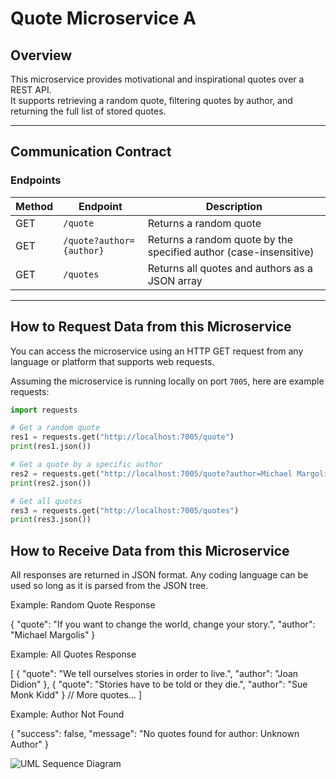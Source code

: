 # Quote Microservice A

## Overview

This microservice provides motivational and inspirational quotes over a REST API.  
It supports retrieving a random quote, filtering quotes by author, and returning the full list of stored quotes.

---

## Communication Contract

### Endpoints

| Method | Endpoint | Description |
|--------|----------|-------------|
| GET | `/quote` | Returns a random quote |
| GET | `/quote?author={author}` | Returns a random quote by the specified author (case-insensitive) |
| GET | `/quotes` | Returns all quotes and authors as a JSON array |

---

## How to Request Data from this Microservice

You can access the microservice using an HTTP GET request from any language or platform that supports web requests.

Assuming the microservice is running locally on port `7005`, here are example requests:

```python
import requests

# Get a random quote
res1 = requests.get("http://localhost:7005/quote")
print(res1.json())

# Get a quote by a specific author
res2 = requests.get("http://localhost:7005/quote?author=Michael Margolis")
print(res2.json())

# Get all quotes
res3 = requests.get("http://localhost:7005/quotes")
print(res3.json())

```

## How to Receive Data from this Microservice

All responses are returned in JSON format. Any coding language can be used so long as it is parsed from the JSON tree.

Example: Random Quote Response

{
  "quote": "If you want to change the world, change your story.",
  "author": "Michael Margolis"
}

Example: All Quotes Response

[
  {
    "quote": "We tell ourselves stories in order to live.",
    "author": "Joan Didion"
  },
  {
    "quote": "Stories have to be told or they die.",
    "author": "Sue Monk Kidd"
  }
  // More quotes...
]

Example: Author Not Found

{
  "success": false,
  "message": "No quotes found for author: Unknown Author"
}

![UML Sequence Diagram](uml_sequence.png)